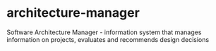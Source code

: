 # architecture-manager
Software Architecture Manager - information system that manages information on projects, evaluates and recommends design decisions
